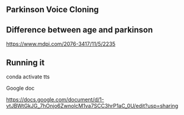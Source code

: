 ## Parkinson Voice Cloning



## Difference between age and parkinson
https://www.mdpi.com/2076-3417/11/5/2235


## Running it
conda activate tts

Google doc

https://docs.google.com/document/d/1-vtJBWtGkJG_7hOnjo6ZwnolcM1va7SCC3hrP1aC_0U/edit?usp=sharing
